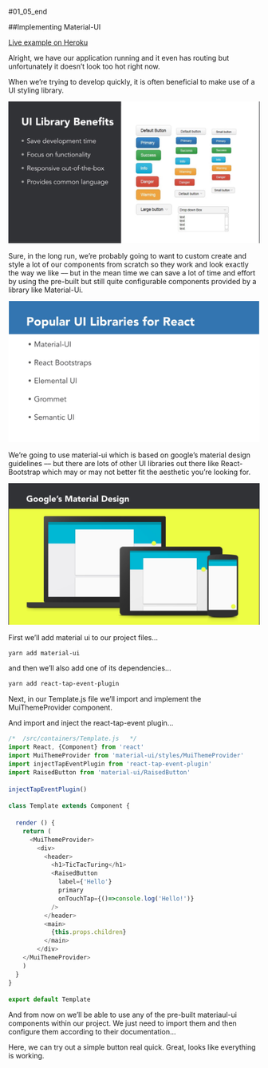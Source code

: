#01_05_end

##Implementing Material-UI

[Live example on Heroku](https://tictacturing-01-05.herokuapp.com/)

Alright, we have our application running and it even has routing but unfortunately it doesn’t look too hot right now.

When we’re trying to develop quickly, it is often beneficial to make use of a UI styling library.

![](/slides/01_05.001.jpeg)

Sure, in the long run, we’re probably going to want to custom create and style a lot of our components from scratch so they work and look exactly the way we like –– but in the mean time we can save a lot of time and effort by using the pre-built but still quite configurable components provided by a library like Material-Ui.

![](/slides/01_05.002.jpeg)


We’re going to use material-ui which is based on google’s material design guidelines –– but there are lots of other UI libraries out there like React-Bootstrap which may or may not better fit the aesthetic you’re looking for.

![](/slides/01_05.003.jpeg)

First we’ll add material ui to our project files...

```bash
yarn add material-ui
```

and then we’ll also add one of its dependencies...

```bash
yarn add react-tap-event-plugin
```

Next, in our Template.js file we’ll import and implement the MuiThemeProvider component.

And import and  inject the react-tap-event plugin...

```javascript
/*  /src/containers/Template.js   */
import React, {Component} from 'react'
import MuiThemeProvider from 'material-ui/styles/MuiThemeProvider'
import injectTapEventPlugin from 'react-tap-event-plugin'
import RaisedButton from 'material-ui/RaisedButton'

injectTapEventPlugin()

class Template extends Component {

  render () {
    return (
      <MuiThemeProvider>
        <div>
          <header>
            <h1>TicTacTuring</h1>
            <RaisedButton
              label={'Hello'}
              primary
              onTouchTap={()=>console.log('Hello!')}
            />
          </header>
          <main>
            {this.props.children}
          </main>
        </div>
    </MuiThemeProvider>
    )
  }
}

export default Template
```

And from now on we’ll be able to use any of the pre-built materiaul-ui components within our project. We just need to import them and then configure them according to their documentation...

Here, we can try out a simple button real quick. Great, looks like everything is working.
